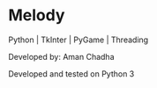 # Melody
Python | TkInter | PyGame | Threading

Developed by: Aman Chadha

Developed and tested on Python 3


